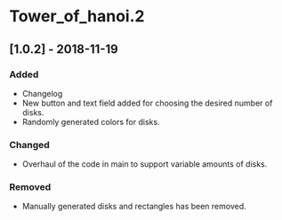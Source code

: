 # Tower_of_hanoi.2
## [1.0.2] - 2018-11-19
### Added
- Changelog
- New button and text field added for choosing the desired number of disks.
- Randomly generated colors for disks.

### Changed
- Overhaul of the code in main to support variable amounts of disks.

### Removed
- Manually generated disks and rectangles has been removed.
